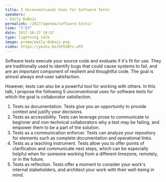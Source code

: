 ```yaml
---
title: 5 Unconventional Uses for Software Tests
speakers:
- Emily DuBois
permalink: /2017/agenda/software-tests/
time: "7:57"
date: 2017-10-27 19:57
type: lightning talk
image: promo/emily-dubois.png
video: https://youtu.be/hPXIWTc-uPU
---
```


Software tests execute your source code and evaluate if it's fit for use. They are traditionally used to identify bugs that could cause systems to fail, and are an important component of resilient and thoughtful code. The goal is almost always end-user satisfaction.

However, tests can also be a powerful tool for working with others. In this talk, I propose the following 5 unconventional uses for software tests for which the goal is collaborator satisfaction.

1. Tests as documentation. Tests give you an opportunity to provide context and justify your decisions.
2. Tests as accessibility. Tests can leverage prose to communicate to beginner and non-technical collaborators why a test may be failing, and empower them to be a part of the solution.
3. Tests as a communication enforcer. Tests can analyze your repository for elements such as complete documentation and operational links.
4. Tests as a teaching instrument. Tests allow you to offer points of clarification and communicate next steps, which can be especially helpful when for someone working from a different timezone, remotely, or in the future.
5. Tests as reflection. Tests offer a moment to consider your work's internal stakeholders, and architect your work with their well-being in mind.
